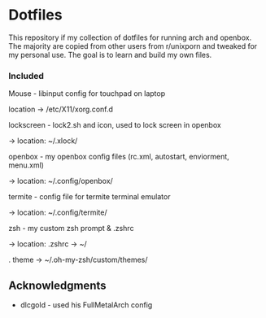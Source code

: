 # Dotfiles

This repository if my collection of dotfiles for running arch and openbox. The majority are copied from other users from r/unixporn and tweaked for my personal use. The goal is to learn and build my own files.

### Included

Mouse - libinput config for touchpad on laptop

location -> /etc/X11/xorg.conf.d 

lockscreen - lock2.sh and icon, used to lock screen in openbox

-> location: ~/.xlock/

openbox - my openbox config files (rc.xml, autostart, enviorment, menu.xml)

-> location: ~/.config/openbox/

termite - config file for termite terminal emulator

-> location: ~/.config/termite/

zsh - my custom zsh prompt & .zshrc

-> location: .zshrc -> ~/

.             theme -> ~/.oh-my-zsh/custom/themes/


## Acknowledgments

* dlcgold - used his FullMetalArch config



